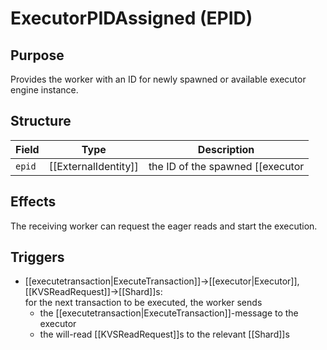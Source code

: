 # ExecutorPIDAssigned (EPID)
<!-- --8<-- [start:blurp] -->
## Purpose

Provides the worker with an ID for newly spawned or
available executor engine instance.

<!-- --8<-- [end:blurp] -->
<!-- --8<-- [start:details] -->


## Structure

| Field  | Type                 | Description                                        |
|--------|----------------------|----------------------------------------------------|
| `epid` | [[ExternalIdentity]] | the ID of the spawned [[executor|Executor]]-engine instance |


## Effects

The receiving worker can request the eager reads and start the execution.

## Triggers
- [[executetransaction|ExecuteTransaction]]→[[executor|Executor]], [[KVSReadRequest]]→[[Shard]]s:  
  for the next transaction to be executed,
  the worker sends
  - the [[executetransaction|ExecuteTransaction]]-message to the executor
  - the will-read [[KVSReadRequest]]s to the relevant [[Shard]]s

<!-- --8<-- [end:details] -->
